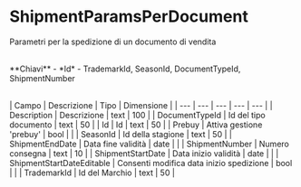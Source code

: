 # ShipmentParamsPerDocument

Parametri per la spedizione di un documento di vendita

<br>
**Chiavi**
- *Id*
- TrademarkId, SeasonId, DocumentTypeId, ShipmentNumber
<br><br>

| Campo | Descrizione | Tipo | Dimensione | 
| --- | --- | --- | --- | --- |
| Description | Descrizione | text | 100 |
| DocumentTypeId | Id del tipo documento | text | 50 |
| Id | Id | text | 50 |
| Prebuy | Attiva gestione 'prebuy' | bool |  |
| SeasonId | Id della stagione | text | 50 |
| ShipmentEndDate | Data fine validità | date |  |
| ShipmentNumber | Numero consegna | text | 10 |
| ShipmentStartDate | Data inizio validità | date |  |
| ShipmentStartDateEditable | Consenti modifica data inizio spedizione | bool |  |
| TrademarkId | Id del Marchio | text | 50 |

